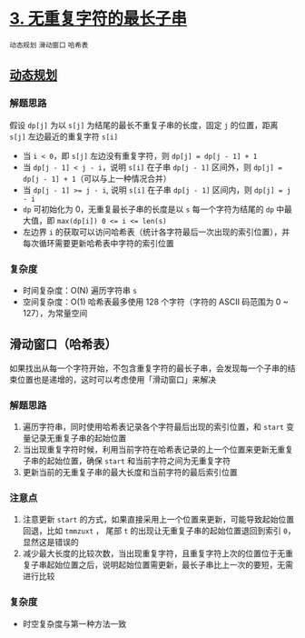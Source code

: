 # [3. 无重复字符的最长子串](https://leetcode-cn.com/problems/longest-substring-without-repeating-characters/solution/wu-zhong-fu-zi-fu-de-zui-chang-zi-chuan-by-leetc-2/)

`动态规划` `滑动窗口` `哈希表`

## [动态规划](https://leetcode-cn.com/problems/zui-chang-bu-han-zhong-fu-zi-fu-de-zi-zi-fu-chuan-lcof/solution/mian-shi-ti-48-zui-chang-bu-han-zhong-fu-zi-fu-d-9/)

### 解题思路

假设 `dp[j]` 为以 `s[j]` 为结尾的最长不重复子串的长度，固定 `j` 的位置，距离 `s[j]` 左边最近的重复字符 `s[i]`

- 当 `i < 0`，即 `s[j]` 左边没有重复字符，则 `dp[j] = dp[j - 1] + 1`
- 当 `dp[j - 1] < j - i`，说明 `s[i]` 在子串 `dp[j - 1]` 区间外，则 `dp[j] = dp[j - 1] + 1`（可以与上一种情况合并）
- 当 `dp[j - 1] >= j - i`, 说明 `s[i]` 在子串 `dp[j - 1]` 区间内，则 `dp[j] = j - i`
- `dp` 可初始化为 0，无重复最长子串的长度是以 `s` 每一个字符为结尾的 `dp` 中最大值，即 `max(dp[i]) 0 <= i <= len(s)`
- 左边界 `i` 的获取可以访问哈希表（统计各字符最后一次出现的索引位置），并每次循环需要更新哈希表中字符的索引位置

### 复杂度

- 时间复杂度：O(N) 遍历字符串 `s`
- 空间复杂度：O(1) 哈希表最多使用 128 个字符（字符的 ASCII 码范围为 0 ~ 127），为常量空间

## 滑动窗口（哈希表）

如果找出从每一个字符开始，不包含重复字符的最长子串，会发现每一个子串的结束位置也是递增的，这时可以考虑使用「滑动窗口」来解决

### 解题思路

1. 遍历字符串，同时使用哈希表记录各个字符最后出现的索引位置，和 `start` 变量记录无重复子串的起始位置
2. 当出现重复字符时候，利用当前字符在哈希表记录的上一个位置来更新无重复子串的起始位置，确保 `start` 和当前字符之间为无重复字符
3. 更新当前的无重复子串的最大长度和当前字符的最后索引位置

### **注意点**

1. 注意更新 `start` 的方式，如果直接采用上一个位置来更新，可能导致起始位置回退，比如 `tmmzuxt` ， 尾部 `t` 的出现让无重复子串的起始位置退回到索引 `0`，显然这是错误的
2. 减少最大长度的比较次数，当出现重复字符，且重复字符上次的位置位于无重复子串起始位置之后，说明起始位置需更新，最长子串比上一次的要短，无需进行比较

### 复杂度

- 时空复杂度与第一种方法一致
